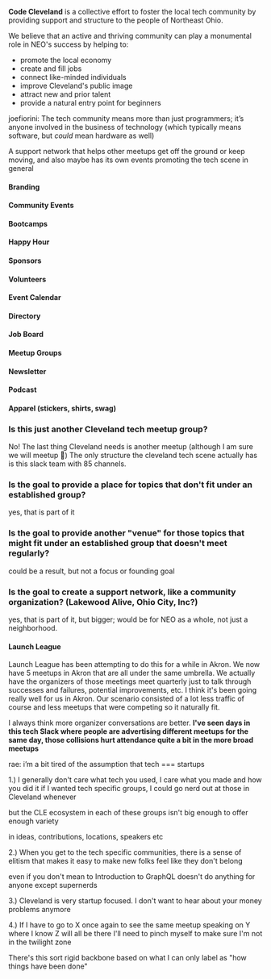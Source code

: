 **Code Cleveland** is a collective effort to foster the local tech community by providing support and structure to the people of Northeast Ohio.

We believe that an active and thriving community can play a monumental role in NEO's success by helping to:

- promote the local economy
- create and fill jobs
- connect like-minded individuals
- improve Cleveland's public image
- attract new and prior talent
- provide a natural entry point for beginners

joefiorini: The tech community means more than just programmers; it’s anyone involved in the business of technology (which typically means software, but _could_ mean hardware as well)

A support network that helps other meetups get off the ground or keep moving, and also maybe has its own events promoting the tech scene in general

#### Branding
#### Community Events
#### Bootcamps
#### Happy Hour
#### Sponsors
#### Volunteers
#### Event Calendar
#### Directory
#### Job Board
#### Meetup Groups
#### Newsletter
#### Podcast
#### Apparel (stickers, shirts, swag)

### Is this just another Cleveland tech meetup group?

No! The last thing Cleveland needs is another meetup (although I am sure we will meetup :slightly_smiling_face:)
The only structure the cleveland tech scene actually has is this slack team with 85 channels.

### Is the goal to provide a place for topics that don't fit under an established group?
yes, that is part of it

### Is the goal to provide another "venue" for those topics that might fit under an established group that doesn't meet regularly?

could be a result, but not a focus or founding goal

### Is the goal to create a support network,  like a community organization?  (Lakewood Alive, Ohio City, Inc?)
yes, that is part of it, but bigger; would be for NEO as a whole, not just a neighborhood.

#### Launch League
Launch League has been attempting to do this for a while in Akron. We now have 5 meetups in Akron that are all under the same umbrella. We actually have the organizers of those meetings meet quarterly just to talk through successes and failures, potential improvements, etc. I think it's been going really well for us in Akron. Our scenario consisted of a lot less traffic of course and less meetups that were competing so it naturally fit.
 
I always think more organizer conversations are better. **I've seen days in this tech Slack where people are advertising different meetups for the same day, those collisions hurt attendance quite a bit in the more broad meetups**

rae: i’m a bit tired of the assumption that tech === startups

1.) I generally don't care what tech you used, I care what you made and how you did it
if I wanted tech specific groups, I could go nerd out at those in Cleveland whenever

but the CLE ecosystem in each of these groups isn't big enough to offer enough variety

in ideas, contributions, locations, speakers etc

2.) When you get to the tech specific communities, there is a sense of elitism that makes it easy to make new folks feel like they don't belong

even if you don't mean to
Introduction to GraphQL doesn't do anything for anyone except supernerds

3.) Cleveland is very startup focused. I don't want to hear about your money problems anymore

4.) If I have to go to X once again to see the same meetup speaking on Y where I know Z will all be there I'll need to pinch myself to make sure I'm not in the twilight zone

There's this sort rigid backbone based on what I can only label as "how things have been done"
